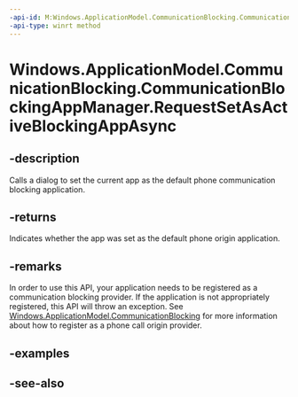 ```yaml
---
-api-id: M:Windows.ApplicationModel.CommunicationBlocking.CommunicationBlockingAppManager.RequestSetAsActiveBlockingAppAsync
-api-type: winrt method
---
```


<!-- Method syntax
public Windows.Foundation.IAsyncOperation<bool> RequestSetAsActiveBlockingAppAsync()
-->

# Windows.ApplicationModel.CommunicationBlocking.CommunicationBlockingAppManager.RequestSetAsActiveBlockingAppAsync

## -description
Calls a dialog to set the current app as the default phone communication blocking application.

## -returns
Indicates whether the app was set as the default phone origin application.

## -remarks
In order to use this API, your application needs to be registered as a communication blocking provider. If the application is not appropriately registered, this API will throw an exception. See [Windows.ApplicationModel.CommunicationBlocking](windows_applicationmodel_communicationblocking.md) for more information about how to register as a phone call origin provider.

## -examples

## -see-also
